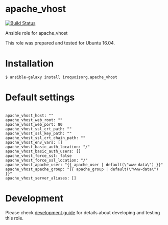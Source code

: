 # apache_vhost

[![Build Status](https://travis-ci.com/iroquoisorg/ansible-role-apache_vhost.svg?branch=master)](https://travis-ci.com/iroquoisorg/ansible-role-memcached)

Ansible role for apache_vhost

This role was prepared and tested for Ubuntu 16.04.

# Installation

`$ ansible-galaxy install iroquoisorg.apache_vhost`

# Default settings

```

apache_vhost_host: ""
apache_vhost_web_root: ""
apache_vhost_web_port: 80
apache_vhost_ssl_crt_path: ""
apache_vhost_ssl_key_path: ""
apache_vhost_ssl_crt_chain_path: ""
apache_vhost_env_vars: []
apache_vhost_basic_auth_location: "/"
apache_vhost_basic_auth_users: []
apache_vhost_force_ssl: false
apache_vhost_force_ssl_location: "/"
apache_vhost_apache_user: "{{ apache_user | default(\"www-data\") }}"
apache_vhost_apache_group: "{{ apache_group | default(\"www-data\") }}"
apache_vhost_server_aliases: []

```

# Development

Please check [development guide](DEVELOPMENT.md) for details about developing and testing this role.

